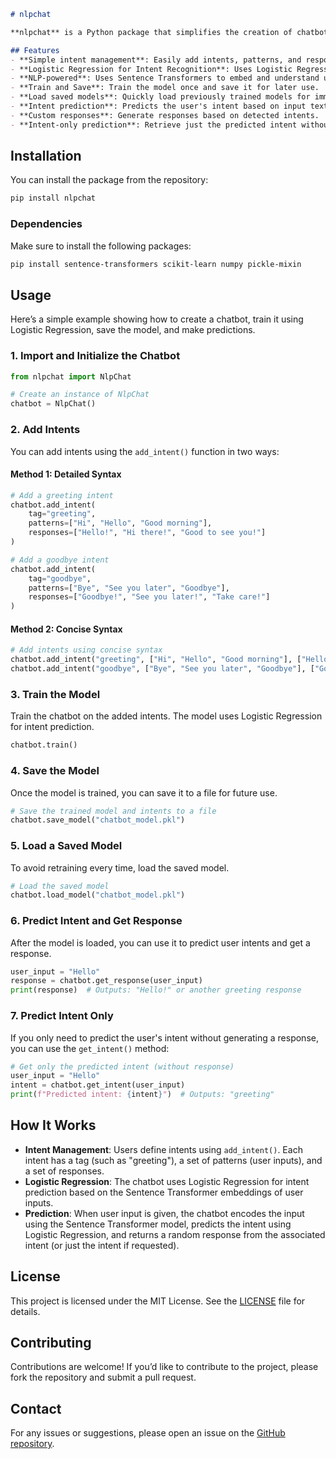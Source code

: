 ```markdown
# nlpchat

**nlpchat** is a Python package that simplifies the creation of chatbots using natural language processing (NLP) for intent identification. The package uses Sentence Transformers for embedding input text and supports easy management of intents with customizable responses. It employs Logistic Regression for enhanced performance in intent classification. It provides functionality for training, saving, and loading models, allowing you to avoid retraining the chatbot each time.

## Features
- **Simple intent management**: Easily add intents, patterns, and responses.
- **Logistic Regression for Intent Recognition**: Uses Logistic Regression for better intent classification.
- **NLP-powered**: Uses Sentence Transformers to embed and understand user inputs.
- **Train and Save**: Train the model once and save it for later use.
- **Load saved models**: Quickly load previously trained models for immediate use.
- **Intent prediction**: Predicts the user's intent based on input text.
- **Custom responses**: Generate responses based on detected intents.
- **Intent-only prediction**: Retrieve just the predicted intent without generating a response.
```

## Installation

You can install the package from the repository:

```bash
pip install nlpchat
```

### Dependencies
Make sure to install the following packages:

```bash
pip install sentence-transformers scikit-learn numpy pickle-mixin
```

## Usage

Here’s a simple example showing how to create a chatbot, train it using Logistic Regression, save the model, and make predictions.

### 1. Import and Initialize the Chatbot

```python
from nlpchat import NlpChat

# Create an instance of NlpChat
chatbot = NlpChat()
```

### 2. Add Intents

You can add intents using the `add_intent()` function in two ways:

#### Method 1: Detailed Syntax

```python
# Add a greeting intent
chatbot.add_intent(
    tag="greeting",
    patterns=["Hi", "Hello", "Good morning"],
    responses=["Hello!", "Hi there!", "Good to see you!"]
)

# Add a goodbye intent
chatbot.add_intent(
    tag="goodbye",
    patterns=["Bye", "See you later", "Goodbye"],
    responses=["Goodbye!", "See you later!", "Take care!"]
)
```

#### Method 2: Concise Syntax

```python
# Add intents using concise syntax
chatbot.add_intent("greeting", ["Hi", "Hello", "Good morning"], ["Hello!", "Hi there!", "Good to see you!"])
chatbot.add_intent("goodbye", ["Bye", "See you later", "Goodbye"], ["Goodbye!", "See you later!", "Take care!"])
```

### 3. Train the Model

Train the chatbot on the added intents. The model uses Logistic Regression for intent prediction.

```python
chatbot.train()
```

### 4. Save the Model

Once the model is trained, you can save it to a file for future use.

```python
# Save the trained model and intents to a file
chatbot.save_model("chatbot_model.pkl")
```

### 5. Load a Saved Model

To avoid retraining every time, load the saved model.

```python
# Load the saved model
chatbot.load_model("chatbot_model.pkl")
```

### 6. Predict Intent and Get Response

After the model is loaded, you can use it to predict user intents and get a response.

```python
user_input = "Hello"
response = chatbot.get_response(user_input)
print(response)  # Outputs: "Hello!" or another greeting response
```

### 7. Predict Intent Only

If you only need to predict the user's intent without generating a response, you can use the `get_intent()` method:

```python
# Get only the predicted intent (without response)
user_input = "Hello"
intent = chatbot.get_intent(user_input)
print(f"Predicted intent: {intent}")  # Outputs: "greeting"
```

## How It Works
- **Intent Management**: Users define intents using `add_intent()`. Each intent has a tag (such as "greeting"), a set of patterns (user inputs), and a set of responses.
- **Logistic Regression**: The chatbot uses Logistic Regression for intent prediction based on the Sentence Transformer embeddings of user inputs.
- **Prediction**: When user input is given, the chatbot encodes the input using the Sentence Transformer model, predicts the intent using Logistic Regression, and returns a random response from the associated intent (or just the intent if requested).

## License
This project is licensed under the MIT License. See the [LICENSE](LICENSE) file for details.

## Contributing
Contributions are welcome! If you’d like to contribute to the project, please fork the repository and submit a pull request.

## Contact
For any issues or suggestions, please open an issue on the [GitHub repository](https://github.com/IMApurbo/nlpchat).
